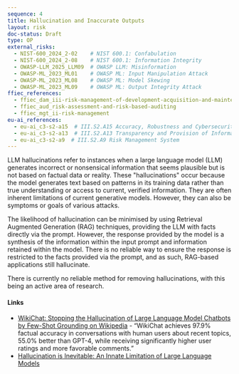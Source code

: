 ```yaml
---
sequence: 4
title: Hallucination and Inaccurate Outputs
layout: risk
doc-status: Draft
type: OP
external_risks:
  - NIST-600_2024_2-02    # NIST 600.1: Confabulation
  - NIST-600_2024_2-08    # NIST 600.1: Information Integrity
  - OWASP-LLM_2025_LLM09  # OWASP LLM: Misinformation
  - OWASP-ML_2023_ML01    # OWASP ML: Input Manipulation Attack
  - OWASP-ML_2023_ML08    # OWASP ML: Model Skewing
  - OWASP-ML_2023_ML09    # OWASP ML: Output Integrity Attack
ffiec_references:
  - ffiec_dam_iii-risk-management-of-development-acquisition-and-maintenance
  - ffiec_aud_risk-assessment-and-risk-based-auditing
  - ffiec_mgt_ii-risk-management
eu-ai_references:
  - eu-ai_c3-s2-a15  # III.S2.A15 Accuracy, Robustness and Cybersecurity
  - eu-ai_c3-s2-a13  # III.S2.A13 Transparency and Provision of Information to Deployers
  - eu-ai_c3-s2-a9  # III.S2.A9 Risk Management System
---
```


LLM hallucinations refer to instances when a large language model (LLM) generates incorrect or nonsensical information that seems plausible but is not based on factual data or reality. These "hallucinations" occur because the model generates text based on patterns in its training data rather than true understanding or access to current, verified information.  They are often inherent limitations of current generative models.  However, they can also be symptoms or goals of various attacks.

The likelihood of hallucination can be minimised by using Retrieval Augmented Generation (RAG) techniques, providing the LLM with facts directly via the prompt. However, the response provided by the model is a synthesis of the information within the input prompt and information retained within the model. There is no reliable way to ensure the response is restricted to the facts provided via the prompt, and as such, RAG-based applications still hallucinate.

There is currently no reliable method for removing hallucinations, with this being an active area of research.

#### Links

* [WikiChat: Stopping the Hallucination of Large Language Model Chatbots by Few-Shot Grounding on Wikipedia](https://arxiv.org/abs/2305.14292) - “WikiChat achieves 97.9% factual accuracy in conversations with human users about recent topics, 55.0% better than GPT-4, while receiving significantly higher user ratings and more favorable comments.”
* [Hallucination is Inevitable: An Innate Limitation of Large Language Models](https://arxiv.org/abs/2401.11817)
